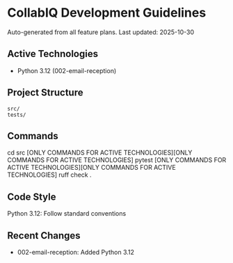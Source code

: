 # CollabIQ Development Guidelines

Auto-generated from all feature plans. Last updated: 2025-10-30

## Active Technologies

- Python 3.12 (002-email-reception)

## Project Structure

```text
src/
tests/
```

## Commands

cd src [ONLY COMMANDS FOR ACTIVE TECHNOLOGIES][ONLY COMMANDS FOR ACTIVE TECHNOLOGIES] pytest [ONLY COMMANDS FOR ACTIVE TECHNOLOGIES][ONLY COMMANDS FOR ACTIVE TECHNOLOGIES] ruff check .

## Code Style

Python 3.12: Follow standard conventions

## Recent Changes

- 002-email-reception: Added Python 3.12

<!-- MANUAL ADDITIONS START -->
<!-- MANUAL ADDITIONS END -->
